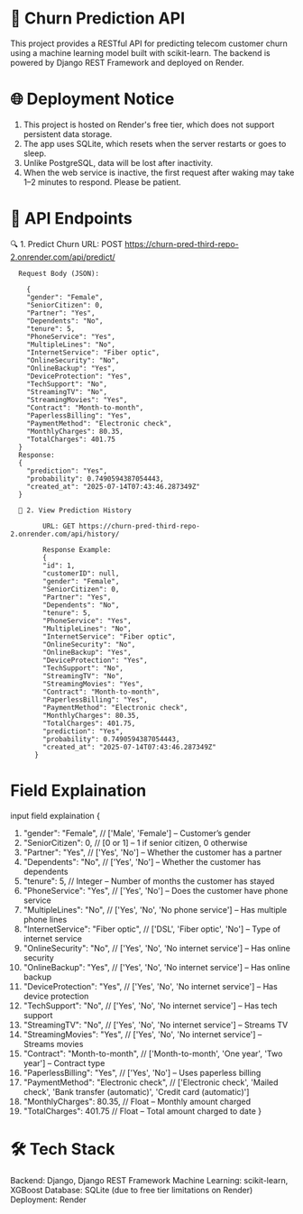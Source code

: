 # 🔁 Churn Prediction API
  This project provides a RESTful API for predicting telecom customer churn using a machine learning model built with scikit-learn. 
  The backend is powered by Django REST Framework and deployed on Render.
# 🌐 Deployment Notice
  1. This project is hosted on Render's free tier, which does not support persistent data storage.
  2. The app uses SQLite, which resets when the server restarts or goes to sleep.
  3. Unlike PostgreSQL, data will be lost after inactivity.
  4. When the web service is inactive, the first request after waking may take 1–2 minutes to respond. Please be patient.
# 🚀 API Endpoints
🔍 1. Predict Churn
      URL: POST https://churn-pred-third-repo-2.onrender.com/api/predict/
      
      Request Body (JSON):
      
        {
        "gender": "Female",
        "SeniorCitizen": 0,
        "Partner": "Yes",
        "Dependents": "No",
        "tenure": 5,
        "PhoneService": "Yes",
        "MultipleLines": "No",
        "InternetService": "Fiber optic",
        "OnlineSecurity": "No",
        "OnlineBackup": "Yes",
        "DeviceProtection": "Yes",
        "TechSupport": "No",
        "StreamingTV": "No",
        "StreamingMovies": "Yes",
        "Contract": "Month-to-month",
        "PaperlessBilling": "Yes",
        "PaymentMethod": "Electronic check",
        "MonthlyCharges": 80.35,
        "TotalCharges": 401.75
      }
      Response:
      {
        "prediction": "Yes",
        "probability": 0.7490594387054443,
        "created_at": "2025-07-14T07:43:46.287349Z"
      }
      
      📜 2. View Prediction History
      
            URL: GET https://churn-pred-third-repo-2.onrender.com/api/history/
      
            Response Example:
            {
            "id": 1,
            "customerID": null,
            "gender": "Female",
            "SeniorCitizen": 0,
            "Partner": "Yes",
            "Dependents": "No",
            "tenure": 5,
            "PhoneService": "Yes",
            "MultipleLines": "No",
            "InternetService": "Fiber optic",
            "OnlineSecurity": "No",
            "OnlineBackup": "Yes",
            "DeviceProtection": "Yes",
            "TechSupport": "No",
            "StreamingTV": "No",
            "StreamingMovies": "Yes",
            "Contract": "Month-to-month",
            "PaperlessBilling": "Yes",
            "PaymentMethod": "Electronic check",
            "MonthlyCharges": 80.35,
            "TotalCharges": 401.75,
            "prediction": "Yes",
            "probability": 0.7490594387054443,
            "created_at": "2025-07-14T07:43:46.287349Z"
          }
# Field Explaination
input field explaination
{
  1. "gender": "Female",                     // ['Male', 'Female'] – Customer’s gender
  2. "SeniorCitizen": 0,                    // [0 or 1] – 1 if senior citizen, 0 otherwise
  3. "Partner": "Yes",                      // ['Yes', 'No'] – Whether the customer has a partner
  4. "Dependents": "No",                    // ['Yes', 'No'] – Whether the customer has dependents
  5. "tenure": 5,                           // Integer – Number of months the customer has stayed
  6. "PhoneService": "Yes",                 // ['Yes', 'No'] – Does the customer have phone service
  7. "MultipleLines": "No",                 // ['Yes', 'No', 'No phone service'] – Has multiple phone lines
  8. "InternetService": "Fiber optic",      // ['DSL', 'Fiber optic', 'No'] – Type of internet service
  9. "OnlineSecurity": "No",                // ['Yes', 'No', 'No internet service'] – Has online security
  10. "OnlineBackup": "Yes",                // ['Yes', 'No', 'No internet service'] – Has online backup
  11. "DeviceProtection": "Yes",            // ['Yes', 'No', 'No internet service'] – Has device protection
  12. "TechSupport": "No",                  // ['Yes', 'No', 'No internet service'] – Has tech support
  13. "StreamingTV": "No",                  // ['Yes', 'No', 'No internet service'] – Streams TV
  14. "StreamingMovies": "Yes",             // ['Yes', 'No', 'No internet service'] – Streams movies
  15. "Contract": "Month-to-month",         // ['Month-to-month', 'One year', 'Two year'] – Contract type
  16. "PaperlessBilling": "Yes",            // ['Yes', 'No'] – Uses paperless billing
  17. "PaymentMethod": "Electronic check",  // ['Electronic check', 'Mailed check', 'Bank transfer (automatic)', 'Credit card (automatic)']
  18. "MonthlyCharges": 80.35,              // Float – Monthly amount charged
  19. "TotalCharges": 401.75                // Float – Total amount charged to date
}


    
# 🛠 Tech Stack
  Backend: Django, Django REST Framework
  Machine Learning: scikit-learn, XGBoost
  Database: SQLite (due to free tier limitations on Render)
  Deployment: Render
